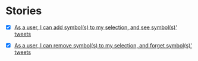# Stories

- [x] [As a user, I can add symbol(s) to my selection, and see symbol(s)' tweets](../tasks/add-symbol.md)

- [x] [As a user, I can remove symbol(s) to my selection, and forget symbol(s)' tweets](../tasks/remove-symbol.md)
